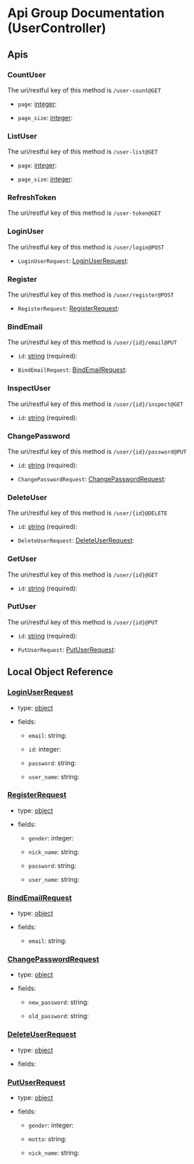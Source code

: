 
# Api Group Documentation (UserController)

<!--beg l desc_UserController -->

<!--end l-->

## Apis


### CountUser

The uri/restful key of this method is `/user-count@GET`

<!--beg l desc_CountUser -->

<!--end l-->


+ `page`: [integer](#integer): 
    <!--beg l desc_CountUser_page -->
    
    <!--end l-->


+ `page_size`: [integer](#integer): 
    <!--beg l desc_CountUser_page_size -->
    
    <!--end l-->



### ListUser

The uri/restful key of this method is `/user-list@GET`

<!--beg l desc_ListUser -->

<!--end l-->


+ `page`: [integer](#integer): 
    <!--beg l desc_ListUser_page -->
    
    <!--end l-->


+ `page_size`: [integer](#integer): 
    <!--beg l desc_ListUser_page_size -->
    
    <!--end l-->



### RefreshToken

The uri/restful key of this method is `/user-token@GET`

<!--beg l desc_RefreshToken -->

<!--end l-->



### LoginUser

The uri/restful key of this method is `/user/login@POST`

<!--beg l desc_LoginUser -->

<!--end l-->


+ `LoginUserRequest`: [LoginUserRequest](#LoginUserRequest): 
    <!--beg l desc_LoginUser_LoginUserRequest -->
    
    <!--end l-->



### Register

The uri/restful key of this method is `/user/register@POST`

<!--beg l desc_Register -->

<!--end l-->


+ `RegisterRequest`: [RegisterRequest](#RegisterRequest): 
    <!--beg l desc_Register_RegisterRequest -->
    
    <!--end l-->



### BindEmail

The uri/restful key of this method is `/user/{id}/email@PUT`

<!--beg l desc_BindEmail -->

<!--end l-->


+ `id`: [string](#string) (required): 
    <!--beg l desc_BindEmail_id -->
    
    <!--end l-->


+ `BindEmailRequest`: [BindEmailRequest](#BindEmailRequest): 
    <!--beg l desc_BindEmail_BindEmailRequest -->
    
    <!--end l-->



### InspectUser

The uri/restful key of this method is `/user/{id}/inspect@GET`

<!--beg l desc_InspectUser -->

<!--end l-->


+ `id`: [string](#string) (required): 
    <!--beg l desc_InspectUser_id -->
    
    <!--end l-->



### ChangePassword

The uri/restful key of this method is `/user/{id}/password@PUT`

<!--beg l desc_ChangePassword -->

<!--end l-->


+ `id`: [string](#string) (required): 
    <!--beg l desc_ChangePassword_id -->
    
    <!--end l-->


+ `ChangePasswordRequest`: [ChangePasswordRequest](#ChangePasswordRequest): 
    <!--beg l desc_ChangePassword_ChangePasswordRequest -->
    
    <!--end l-->



### DeleteUser

The uri/restful key of this method is `/user/{id}@DELETE`

<!--beg l desc_DeleteUser -->

<!--end l-->


+ `id`: [string](#string) (required): 
    <!--beg l desc_DeleteUser_id -->
    
    <!--end l-->


+ `DeleteUserRequest`: [DeleteUserRequest](#DeleteUserRequest): 
    <!--beg l desc_DeleteUser_DeleteUserRequest -->
    
    <!--end l-->



### GetUser

The uri/restful key of this method is `/user/{id}@GET`

<!--beg l desc_GetUser -->

<!--end l-->


+ `id`: [string](#string) (required): 
    <!--beg l desc_GetUser_id -->
    
    <!--end l-->



### PutUser

The uri/restful key of this method is `/user/{id}@PUT`

<!--beg l desc_PutUser -->

<!--end l-->


+ `id`: [string](#string) (required): 
    <!--beg l desc_PutUser_id -->
    
    <!--end l-->


+ `PutUserRequest`: [PutUserRequest](#PutUserRequest): 
    <!--beg l desc_PutUser_PutUserRequest -->
    
    <!--end l-->



## Local Object Reference




### [LoginUserRequest](./ObjectModelSpec.md#LoginUserRequest)

+ type: [object](#LoginUserRequest)

+ fields:
    
    + `email`: string: 
        <!--beg l desc_{{object_name}}_email -->
        
        <!--end l-->

    + `id`: integer: 
        <!--beg l desc_{{object_name}}_id -->
        
        <!--end l-->

    + `password`: string: 
        <!--beg l desc_{{object_name}}_password -->
        
        <!--end l-->

    + `user_name`: string: 
        <!--beg l desc_{{object_name}}_user_name -->
        
        <!--end l-->

    
### [RegisterRequest](./ObjectModelSpec.md#RegisterRequest)

+ type: [object](#RegisterRequest)

+ fields:
    
    + `gender`: integer: 
        <!--beg l desc_{{object_name}}_gender -->
        
        <!--end l-->

    + `nick_name`: string: 
        <!--beg l desc_{{object_name}}_nick_name -->
        
        <!--end l-->

    + `password`: string: 
        <!--beg l desc_{{object_name}}_password -->
        
        <!--end l-->

    + `user_name`: string: 
        <!--beg l desc_{{object_name}}_user_name -->
        
        <!--end l-->

    
### [BindEmailRequest](./ObjectModelSpec.md#BindEmailRequest)

+ type: [object](#BindEmailRequest)

+ fields:
    
    + `email`: string: 
        <!--beg l desc_{{object_name}}_email -->
        
        <!--end l-->

    
### [ChangePasswordRequest](./ObjectModelSpec.md#ChangePasswordRequest)

+ type: [object](#ChangePasswordRequest)

+ fields:
    
    + `new_password`: string: 
        <!--beg l desc_{{object_name}}_new_password -->
        
        <!--end l-->

    + `old_password`: string: 
        <!--beg l desc_{{object_name}}_old_password -->
        
        <!--end l-->

    
### [DeleteUserRequest](./ObjectModelSpec.md#DeleteUserRequest)

+ type: [object](#DeleteUserRequest)

+ fields:
    
    
### [PutUserRequest](./ObjectModelSpec.md#PutUserRequest)

+ type: [object](#PutUserRequest)

+ fields:
    
    + `gender`: integer: 
        <!--beg l desc_{{object_name}}_gender -->
        
        <!--end l-->

    + `motto`: string: 
        <!--beg l desc_{{object_name}}_motto -->
        
        <!--end l-->

    + `nick_name`: string: 
        <!--beg l desc_{{object_name}}_nick_name -->
        
        <!--end l-->

    


